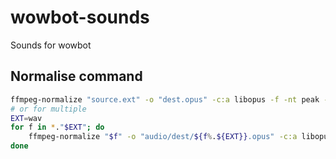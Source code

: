# wowbot-sounds

Sounds for wowbot

## Normalise command

```bash
ffmpeg-normalize "source.ext" -o "dest.opus" -c:a libopus -f -nt peak -t -1
# or for multiple
EXT=wav
for f in *."$EXT"; do
    ffmpeg-normalize "$f" -o "audio/dest/${f%.${EXT}}.opus" -c:a libopus -f -nt peak -t -1
done
```

